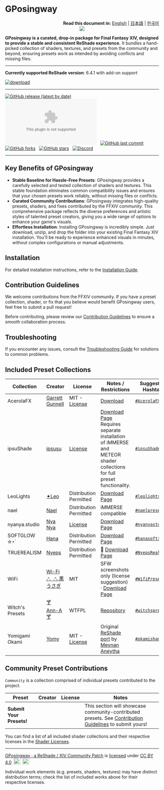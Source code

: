 # GPosingway

<div align="right">
  <b>Read this document in:</b>
  <a href="./README.md">English</a> | 
  <a href="./README.ja.md">日本語</a> | 
  <a href="./README.ko.md">한국어</a> 
</div>

<div align="center">
  <img src='https://github.com/GPosingway/GPosingway/assets/18711130/c919c030-dff2-47e8-905d-f52d098aaa45'>
</div>

**GPosingway is a curated, drop-in package for Final Fantasy XIV, designed to provide a stable and consistent ReShade experience.** It bundles a hand-picked collection of shaders, textures, and presets from the community and beyond, ensuring presets work as intended by avoiding conflicts and missing files.

---

**Currently supported ReShade version**: 6.4.1 with add-on support

<a href='https://github.com/gposingway/gposingway/releases/latest'>![download](https://github.com/gposingway/gposingway/assets/18711130/e29bc268-09d3-4b00-9d80-a5d6f964c5de)</a>

---

[![GitHub release (latest by date)](https://img.shields.io/github/v/release/GPosingway/GPosingway)](https://github.com/GPosingway/GPosingway/releases/latest) &nbsp;
[![GitHub All Releases](https://img.shields.io/github/downloads/gposingway/gposingway/gposingway.zip?style=flat&logo=instacart&logoColor=23bbea&color=1182c3)](https://github.com/GPosingway/GPosingway/releases) &nbsp;
[![GitHub last commit](https://img.shields.io/github/last-commit/GPosingway/GPosingway)](https://github.com/GPosingway/GPosingway/commits/main) &nbsp;
[![GitHub forks](https://img.shields.io/github/forks/GPosingway/GPosingway?style=social)](https://github.com/GPosingway/GPosingway/network/members) &nbsp;
[![GitHub stars](https://img.shields.io/github/stars/GPosingway/GPosingway?style=social)](https://github.com/GPosingway/GPosingway/stargazers) &nbsp;
[![Discord](https://img.shields.io/discord/1124828911700811957?label=Discord&logo=discord&logoColor=white)](https://discord.com/servers/sights-of-eorzea-1124828911700811957)

---

## Key Benefits of GPosingway

- **Stable Baseline for Hassle-Free Presets**: GPosingway provides a carefully selected and tested collection of shaders and textures. This stable foundation eliminates common compatibility issues and ensures that your chosen presets work reliably, without missing files or conflicts.
- **Curated Community Contributions**: GPosingway integrates high-quality presets, shaders, and fixes contributed by the FFXIV community. This comprehensive package reflects the diverse preferences and artistic styles of talented preset creators, giving you a wide range of options to enhance your game's visuals.
- **Effortless Installation**: Installing GPosingway is incredibly simple. Just download, unzip, and drop the folder into your existing Final Fantasy XIV installation. You'll be ready to experience enhanced visuals in minutes, without complex configurations or manual adjustments.

## Installation

For detailed installation instructions, refer to the [Installation Guide](md/installation_guide.md).

## Contribution Guidelines

We welcome contributions from the FFXIV community. If you have a preset collection, shader, or fix that you believe would benefit GPosingway users, feel free to submit a pull request!

Before contributing, please review our [Contribution Guidelines](md/contributing.md) to ensure a smooth collaboration process.

## Troubleshooting

If you encounter any issues, consult the [Troubleshooting Guide](md/troubleshooting.md) for solutions to common problems.

## Included Preset Collections

| Collection | Creator | License | Notes / Restrictions | Suggested Hashtag |
|---|---|---|---|---|
| AcerolaFX | [Garrett Gunnell](https://github.com/GarrettGunnell) | MIT - [License](https://github.com/GarrettGunnell/AcerolaFX?tab=MIT-1-ov-file) | [Download](https://github.com/GarrettGunnell/AcerolaFX/archive/refs/heads/main.zip)  | [`#AcerolaFX`](https://twitter.com/intent/tweet?text=%23AcerolaFX) |
| ipsuShade | [ipsusu](https://twitter.com/ipsusu) | [License](https://github.com/ipsusu/IpsuShade/blob/master/LICENSE.md) | [Download Page](https://github.com/ipsusu/IpsuShade)<br/>Requires separate installation of iMMERSE and METEOR shader collections for full preset functionality. | [`#ipsuShade`](https://twitter.com/intent/tweet?text=%23ipsuShade) |
| LeoLights | [✦Leo](https://x.com/Leo__xiv) | Distribution Permitted | [Download Page](https://ko-fi.com/leo__xiv/shop) | [`#leolights`](https://twitter.com/intent/tweet?text=%23leolights) |
| nael | [Nael](https://x.com/naelwynn_xiv) | Distribution Permitted | iMMERSE compatible | [`#naelpresets`](https://twitter.com/intent/tweet?text=%23naelpresets) |
| nyanya.studio | [Nya Nya](https://x.com/nyanyaxiv) | [License](https://github.com/nyanyastudio/presets/blob/main/LICENSE) | [Download Page](https://github.com/nyanyastudio/presets) | [`#nyanyastudio`](https://twitter.com/intent/tweet?text=%23nyanyastudio) |
| SOFTGLOW ✮⋆˙ | [Hana](https://twitter.com/sheepysoftie) | Distribution Permitted | [Download Page](https://ko-fi.com/s/1942b62bb5)  | [`#hanasofties`](https://twitter.com/intent/tweet?text=%23hanasofties) |
| TRUEREALISM | [Nyeps](https://twitter.com/FFXIVNyeps) | Distribution Permitted | 🍔 [Download Page](https://ko-fi.com/s/ac0d1c86a2)  | [`#NyepsRealism`](https://twitter.com/intent/tweet?text=%23NyepsRealism) |
| WiFi | [Wi-Fi ₍ᐢ.ˬ.ᐢ₎ 黒うさぎ](https://twitter.com/wifi_photospire) | MIT | SFW screenshots only (license suggestion) · [Download Page](https://lit.link/en/wifiphotospire)  | [`#WifiPresets`](https://twitter.com/intent/tweet?text=%23WifiPresets) |
| Witch's Presets | [🍸 Ann-A 🍸](https://twitter.com/NIRVANN_A) | WTFPL | [Repository](https://github.com/WitchMana/WitchsPresetsReshade)  | [`#witchspresets`](https://twitter.com/intent/tweet?text=%23witchspresets) |
| Yomigami Okami | [Yomy](https://twitter.com/Yomigammy) | MIT - [License](https://github.com/MeynanAneytha/YomigamiOkami-reshade-shaders/blob/main/LICENSE) | Original [ReShade port](https://github.com/MeynanAneytha/YomigamiOkami-reshade-shaders#yomigamiokami-reshade-560-port) by [Meynan Aneytha](https://twitter.com/meynan_ffxiv) | [`#okamishader`](https://twitter.com/intent/tweet?text=%23okamishader) |

## Community Preset Contributions

`Community` is a collection comprised of individual presets contributed to the project.

| Preset | Creator | License | Notes |
|---|---|---|---|
| **Submit Your Presets!** |  |  |  This section will showcase community-contributed presets. See [Contribution Guidelines](md/contributing.md) to submit yours! |

You can find a list of all included shader collections and their respective licenses in the [Shader Licenses](md/shader_licenses.md).

---

[GPosingway · a ReShade / XIV Community Patch](https://github.com/GPosingway/GPosingway/tree/main) is [licensed](license.md) under [CC BY 4.0](http://creativecommons.org/licenses/by/4.0/?ref=chooser-v1)
<img style="height:22px!important;margin-left:3px;vertical-align:text-bottom;" src="https://mirrors.creativecommons.org/presskit/icons/cc.svg?ref=chooser-v1">
<img style="height:22px!important;margin-left:3px;vertical-align:text-bottom;" src="https://mirrors.creativecommons.org/presskit/icons/by.svg?ref=chooser-v1">

Individual work elements (e.g. presets, shaders, textures) may have distinct distribution terms; check the list of included works above for their respective licenses.
